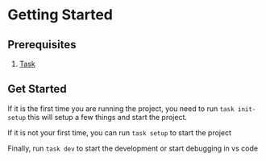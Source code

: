 # Getting Started

## Prerequisites

1. [Task](https://taskfile.dev/)

## Get Started

If it is the first time you are running the project, you need to run
`task init-setup` this will setup a few things and start the project.

If it is not your first time, you can run `task setup` to start the project

Finally, run `task dev` to start the development or start debugging in vs code
